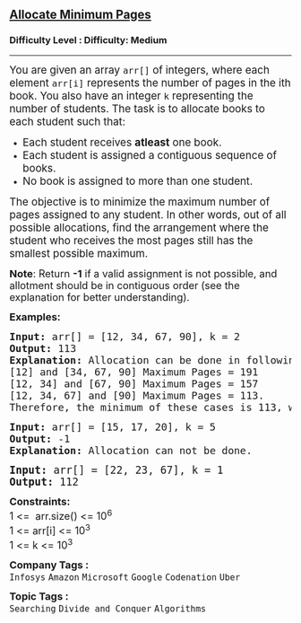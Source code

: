 <h2><a href="https://www.geeksforgeeks.org/problems/allocate-minimum-number-of-pages0937/1?utm_source=geeksforgeeks&utm_medium=article_practice_tab&utm_campaign=article_practice_tab">Allocate Minimum Pages</a></h2><h3>Difficulty Level : Difficulty: Medium</h3><hr><div class="problems_problem_content__Xm_eO"><p><span style="font-size: 14pt;">You are given an array <code>arr[]</code> of integers, where each element <code>arr[i]</code> represents the number of pages in the ith book. You also have an integer <code>k</code> representing the number of students. The task is to allocate books to each student such that:</span></p>
<ul>
<li><span style="font-size: 14pt;">Each student receives <strong>atleast</strong> one book.</span></li>
<li><span style="font-size: 14pt;">Each student is assigned a contiguous sequence of books.</span></li>
<li><span style="font-size: 14pt;">No book is assigned to more than one student.</span></li>
</ul>
<p><span style="font-size: 14pt;">The objective is to minimize the maximum number of pages assigned to any student. In other words, out of all possible allocations, find the arrangement where the student who receives the most pages still has the smallest possible maximum.</span></p>
<p><span style="font-size: 18px;"><strong>Note</strong>: Return <strong>-1</strong> if a valid assignment is not possible, and allotment should be in contiguous order (see the explanation for better understanding).</span></p>
<p><span style="font-size: 18px;"><strong>Examples:</strong></span></p>
<pre><span style="font-size: 18px;"><strong>Input: </strong>arr[] = [12, 34, 67, 90], k = 2
<strong>Output: </strong>113
<strong>Explanation: </strong>Allocation can be done in following ways:
[12] and [34, 67, 90] Maximum Pages = 191
[12, 34] and [67, 90] Maximum Pages = 157
[12, 34, 67] and [90] Maximum Pages = 113.
Therefore, the minimum of these cases is 113, which is selected as the output.</span></pre>
<pre><span style="font-size: 18px;"><strong>Input: </strong>arr[] = [15, 17, 20], k = 5
<strong>Output: </strong>-1
<strong>Explanation: </strong>Allocation can not be done.<br></span></pre>
<pre><span style="font-size: 14pt;"><strong>Input: </strong>arr[] = [22, 23, 67], k = 1
<strong>Output: </strong>112</span></pre>
<p><span style="font-size: 18px;"><strong>Constraints:</strong><br>1 &lt;=&nbsp; arr.size() &lt;= 10<sup>6</sup><br>1 &lt;= arr[i] &lt;= 10<sup>3<br></sup></span><span style="font-size: 18px;">1 &lt;= k &lt;= 10<sup>3&nbsp;</sup></span></p></div><p><span style=font-size:18px><strong>Company Tags : </strong><br><code>Infosys</code>&nbsp;<code>Amazon</code>&nbsp;<code>Microsoft</code>&nbsp;<code>Google</code>&nbsp;<code>Codenation</code>&nbsp;<code>Uber</code>&nbsp;<br><p><span style=font-size:18px><strong>Topic Tags : </strong><br><code>Searching</code>&nbsp;<code>Divide and Conquer</code>&nbsp;<code>Algorithms</code>&nbsp;